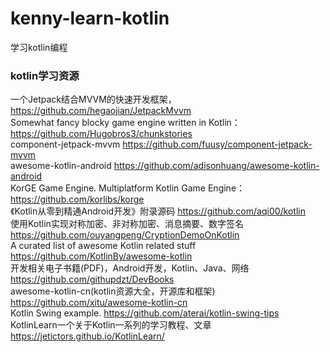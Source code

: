 # kenny-learn-kotlin
学习kotlin编程
### kotlin学习资源
一个Jetpack结合MVVM的快速开发框架，                      https://github.com/hegaojian/JetpackMvvm <br/>
Somewhat fancy blocky game engine written in Kotlin：  https://github.com/Hugobros3/chunkstories <br/>
component-jetpack-mvvm                               https://github.com/fuusy/component-jetpack-mvvm <br/>
awesome-kotlin-android                               https://github.com/adisonhuang/awesome-kotlin-android <br/>
KorGE Game Engine. Multiplatform Kotlin Game Engine：https://github.com/korlibs/korge <br/>
《Kotlin从零到精通Android开发》附录源码                https://github.com/aqi00/kotlin <br/>
使用Kotlin实现对称加密、非对称加密、消息摘要、数字签名  https://github.com/ouyangpeng/CryptionDemoOnKotlin <br/>
A curated list of awesome Kotlin related stuff      https://github.com/KotlinBy/awesome-kotlin <br/>
开发相关电子书籍(PDF)，Android开发，Kotlin、Java、网络 https://github.com/githupdzt/DevBooks <br/>
awesome-kotlin-cn(kotlin资源大全，开源库和框架)       https://github.com/xitu/awesome-kotlin-cn <br/>
Kotlin Swing example.                                                      https://github.com/aterai/kotlin-swing-tips <br/>
KotlinLearn一个关于Kotlin一系列的学习教程、文章    https://jetictors.github.io/KotlinLearn/ <br>
                
